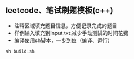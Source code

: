 ## leetcode、笔试刷题模板(c++)

+ 注释区域填充题目信息，方便记录完成的题目
+ 样例输入填充到input.txt,减少手动测试的时间花费
+ 编译使用sh脚本，一步到位（编译、运行）
```
sh build.sh
```
